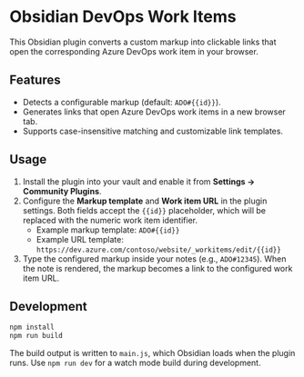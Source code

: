 # Obsidian DevOps Work Items

This Obsidian plugin converts a custom markup into clickable links that open the corresponding Azure DevOps work item in your browser.

## Features

- Detects a configurable markup (default: `ADO#{{id}}`).
- Generates links that open Azure DevOps work items in a new browser tab.
- Supports case-insensitive matching and customizable link templates.

## Usage

1. Install the plugin into your vault and enable it from **Settings → Community Plugins**.
2. Configure the **Markup template** and **Work item URL** in the plugin settings. Both fields accept the `{{id}}` placeholder, which will be replaced with the numeric work item identifier.
   - Example markup template: `ADO#{{id}}`
   - Example URL template: `https://dev.azure.com/contoso/website/_workitems/edit/{{id}}`
3. Type the configured markup inside your notes (e.g., `ADO#12345`). When the note is rendered, the markup becomes a link to the configured work item URL.

## Development

```bash
npm install
npm run build
```

The build output is written to `main.js`, which Obsidian loads when the plugin runs. Use `npm run dev` for a watch mode build during development.
